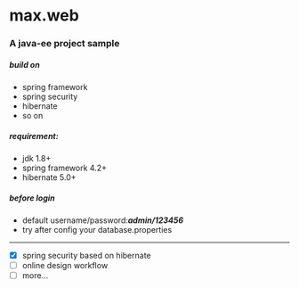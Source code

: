 # max.web
### A java-ee project sample

##### build on
- spring framework 
- spring security  
- hibernate
- so on

##### requirement:
- jdk 1.8+
- spring framework 4.2+
- hibernate 5.0+

##### before login
* default username/password:**_admin/123456_** 
* try after config your database.properties

---

- [x] spring security based on hibernate
- [ ] online design workflow
- [ ] more...

